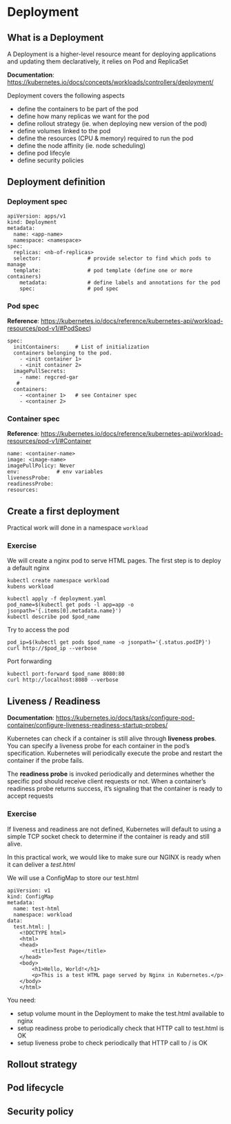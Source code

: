 # Deployment

## What is a Deployment 
A Deployment is a higher-level resource meant for deploying applications and
updating them declaratively, it relies on Pod and ReplicaSet 

**Documentation**: https://kubernetes.io/docs/concepts/workloads/controllers/deployment/


Deployment covers the following aspects
- define the containers to be part of the pod 
- define how many replicas we want for the pod
- define rollout strategy (ie. when deploying new version of the pod)
- define volumes linked to the pod
- define the resources (CPU & memory) required to run the pod
- define the node affinity (ie. node scheduling)
- define pod lifecyle
- define security policies


## Deployment definition

### Deployment spec

```
apiVersion: apps/v1
kind: Deployment
metadata:
  name: <app-name>
  namespace: <namespace>
spec:
  replicas: <nb-of-replicas>
  selector:               # provide selector to find which pods to manage
  template:               # pod template (define one or more containers)
    metadata:             # define labels and annotations for the pod
    spec:                 # pod spec
```

### Pod spec

**Reference**: https://kubernetes.io/docs/reference/kubernetes-api/workload-resources/pod-v1/#PodSpec)
```
spec:
  initContainers:     # List of initialization 
  containers belonging to the pod.
    - <init container 1>
    - <init container 2>
  imagePullSecrets:
    - name: regcred-gar
   #  
  containers:
    - <container 1>   # see Container spec
    - <container 2>
```

### Container spec


**Reference**: https://kubernetes.io/docs/reference/kubernetes-api/workload-resources/pod-v1/#Container
```
name: <container-name>
image: <image-name>
imagePullPolicy: Never
env:            # env variables
livenessProbe:
readinessProbe:
resources:
```


## Create a first deployment

Practical work will done in a namespace `workload`


### Exercise

We will create a nginx pod to serve HTML pages. 
The first step is to deploy a default nginx

```
kubectl create namespace workload
kubens workload
```


```
kubectl apply -f deployment.yaml
pod_name=$(kubectl get pods -l app=app -o jsonpath='{.items[0].metadata.name}')
kubectl describe pod $pod_name
```



Try to access the pod
```
pod_ip=$(kubectl get pods $pod_name -o jsonpath='{.status.podIP}')
curl http://$pod_ip --verbose
```

Port forwarding
```
kubectl port-forward $pod_name 8080:80
curl http://localhost:8080 --verbose
```


## Liveness / Readiness

**Documentation**: https://kubernetes.io/docs/tasks/configure-pod-container/configure-liveness-readiness-startup-probes/

Kubernetes can check if a container is still alive through **liveness probes**. You can specify
a liveness probe for each container in the pod’s specification. Kubernetes will periodically
execute the probe and restart the container if the probe fails.

The **readiness probe** is invoked periodically and determines whether the specific
pod should receive client requests or not. When a container’s readiness probe returns
success, it’s signaling that the container is ready to accept requests


### Exercise

If liveness and readiness are not defined, Kubernetes will default to using a simple TCP socket check to determine if the container is ready and still alive.

In this practical work, we would like to make sure our NGINX is ready when it can deliver a *test.html*

We will use a ConfigMap to store our test.html

```
apiVersion: v1
kind: ConfigMap
metadata:
  name: test-html
  namespace: workload
data:
  test.html: |
    <!DOCTYPE html>
    <html>
    <head>
        <title>Test Page</title>
    </head>
    <body>
        <h1>Hello, World!</h1>
        <p>This is a test HTML page served by Nginx in Kubernetes.</p>
    </body>
    </html>
```

You need:
- setup volume mount in the Deployment to make the test.html available to nginx
- setup readiness probe to periodically check that HTTP call to test.html is OK
- setup liveness probe to check periodically that HTTP call to / is OK



## Rollout strategy



## Pod lifecycle



## Security policy
